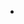 -

<!---
benhansenh/benhansenh is a ✨ special ✨ repository because its `README.md` (this file) appears on your GitHub profile.
You can click the Preview link to take a look at your changes.
--->
